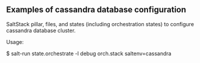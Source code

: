 Examples of cassandra database configuration
--------------------------------------------
SaltStack pillar, files, and states (including orchestration states) to configure cassandra database cluster.

Usage:

$ salt-run state.orchestrate -l debug orch.stack saltenv=cassandra
